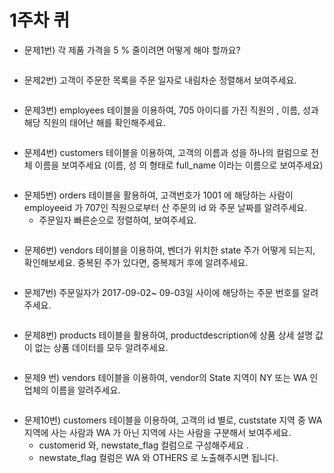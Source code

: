# 1주차 퀴

* 문제1번)  각 제품 가격을 5 % 줄이려면 어떻게 해야 할까요?

```sql

```

* 문제2번)  고객이 주문한 목록을 주문 일자로 내림차순 정렬해서 보여주세요.

```sql

```

* 문제3번)  employees 테이블을 이용하여, 705 아이디를 가진 직원의 , 이름, 성과  해당 직원의  태어난 해를 확인해주세요.

```sql

```

* 문제4번)  customers 테이블을 이용하여,  고객의 이름과 성을 하나의 컬럼으로 전체 이름을 보여주세요 (이름, 성 의 형태로  full_name 이라는 이름으로 보여주세요)

```sql

```

* 문제5번) orders 테이블을 활용하여, 고객번호가 1001 에 해당하는 사람이 employeeid 가 707인 직원으로부터  산 주문의 id 와 주문 날짜를 알려주세요.
  - 주문일자 빠른순으로 정렬하여, 보여주세요.

```sql

```

* 문제6번)  vendors 테이블을 이용하여, 벤더가 위치한 state 주가 어떻게 되는지, 확인해보세요.  중복된 주가 있다면, 중복제거 후에 알려주세요.

```sql

```

* 문제7번) 주문일자가  2017-09-02~ 09-03일 사이에 해당하는 주문 번호를 알려주세요.

```sql

```

* 문제8번) products 테이블을 활용하여, productdescription에 상품 상세 설명 값이 없는  상품 데이터를 모두 알려주세요.

```sql

```

* 문제9 번) vendors 테이블을 이용하여, vendor의 State 지역이 NY 또는 WA 인 업체의 이름을 알려주세요.

```sql

```

* 문제10번)  customers 테이블을 이용하여, 고객의 id 별로,  custstate 지역 중 WA 지역에 사는 사람과  WA 가 아닌 지역에 사는 사람을 구분해서  보여주세요.
  - customerid 와, newstate_flag 컬럼으로 구성해주세요 .
  - newstate_flag 컬럼은 WA 와 OTHERS 로 노출해주시면 됩니다.
 ```sql

```
